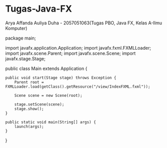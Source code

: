 # Tugas-Java-FX
Arya Affanda Auliya Duha - 2057051063(Tugas PBO, Java FX, Kelas A-Ilmu Komputer)

package main;

import javafx.application.Application;
import javafx.fxml.FXMLLoader;
import javafx.scene.Parent;
import javafx.scene.Scene;
import javafx.stage.Stage;

public class Main extends Application {
   
    public void start(Stage stage) throws Exception {
        Parent root = FXMLLoader.load(getClass().getResource("/view/IndexFXML.fxml"));
        
        Scene scene = new Scene(root);
        
        stage.setScene(scene);
        stage.show();
    }

    public static void main(String[] args) {
        launch(args);
    }
    
}
